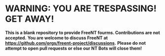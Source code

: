 # WARNING: YOU ARE TRESPASSING! GET AWAY!
**This is a blank repository to provide FreeNT fourms. Contributions are not accepted.**
**You are welcome to discuss FreeNT at https://github.com/orgs/freent-project/discussions.**
**Please do not attempt to open pull requests or else our NT Bots will close them!**
